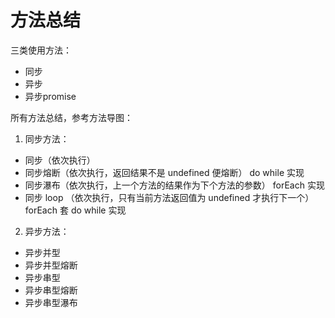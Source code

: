 # 方法总结

三类使用方法：

- 同步
- 异步
- 异步promise

所有方法总结，参考方法导图：

1. 同步方法：

- 同步（依次执行）
- 同步熔断（依次执行，返回结果不是 undefined 便熔断） do while 实现
- 同步瀑布（依次执行，上一个方法的结果作为下个方法的参数） forEach 实现
- 同步 loop （依次执行，只有当前方法返回值为 undefined 才执行下一个）forEach 套 do while 实现

2. 异步方法：

- 异步并型
- 异步并型熔断
- 异步串型
- 异步串型熔断
- 异步串型瀑布




